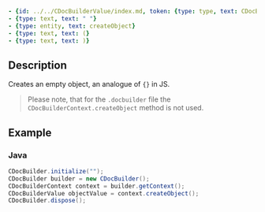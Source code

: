 ```yml signature
- {id: ../../CDocBuilderValue/index.md, token: {type: type, text: CDocBuilderValue}}
- {type: text, text: " "}
- {type: entity, text: createObject}
- {type: text, text: (}
- {type: text, text: )}
```

## Description

Creates an empty object, an analogue of `{}` in JS.

> Please note, that for the `.docbuilder` file the `CDocBuilderContext.createObject` method is not used.

## Example

### Java

``` java
CDocBuilder.initialize("");
CDocBuilder builder = new CDocBuilder();
CDocBuilderContext context = builder.getContext();
CDocBuilderValue objectValue = context.createObject();
CDocBuilder.dispose();
```

